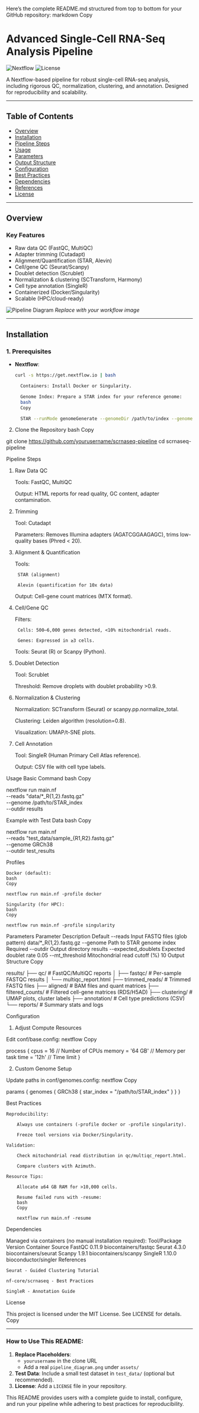 Here’s the complete README.md structured from top to bottom for your GitHub repository:
markdown
Copy

# Advanced Single-Cell RNA-Seq Analysis Pipeline

![Nextflow](https://img.shields.io/badge/nextflow-%23E34F26.svg?style=flat&logo=nextflow&logoColor=white)
![License](https://img.shields.io/badge/license-MIT-blue)

A Nextflow-based pipeline for robust single-cell RNA-seq analysis, including rigorous QC, normalization, clustering, and annotation. Designed for reproducibility and scalability.

---

## Table of Contents
- [Overview](#overview)
- [Installation](#installation)
- [Pipeline Steps](#pipeline-steps)
- [Usage](#usage)
- [Parameters](#parameters)
- [Output Structure](#output-structure)
- [Configuration](#configuration)
- [Best Practices](#best-practices)
- [Dependencies](#dependencies)
- [References](#references)
- [License](#license)

---

## Overview

### Key Features
- Raw data QC (FastQC, MultiQC)
- Adapter trimming (Cutadapt)
- Alignment/Quantification (STAR, Alevin)
- Cell/gene QC (Seurat/Scanpy)
- Doublet detection (Scrublet)
- Normalization & clustering (SCTransform, Harmony)
- Cell type annotation (SingleR)
- Containerized (Docker/Singularity)
- Scalable (HPC/cloud-ready)

![Pipeline Diagram](assets/pipeline_diagram.png) *Replace with your workflow image*

---

## Installation

### 1. Prerequisites
- **Nextflow**:
  ```bash
  curl -s https://get.nextflow.io | bash

    Containers: Install Docker or Singularity.

    Genome Index: Prepare a STAR index for your reference genome:
    bash
    Copy

    STAR --runMode genomeGenerate --genomeDir /path/to/index --genomeFastaFiles GRCh38.fa --sjdbGTFfile GRCh38.gtf

2. Clone the Repository
bash
Copy

git clone https://github.com/yourusername/scrnaseq-pipeline
cd scrnaseq-pipeline

Pipeline Steps
1. Raw Data QC

    Tools: FastQC, MultiQC

    Output: HTML reports for read quality, GC content, adapter contamination.

2. Trimming

    Tool: Cutadapt

    Parameters: Removes Illumina adapters (AGATCGGAAGAGC), trims low-quality bases (Phred < 20).

3. Alignment & Quantification

    Tools:

        STAR (alignment)

        Alevin (quantification for 10x data)

    Output: Cell-gene count matrices (MTX format).

4. Cell/Gene QC

    Filters:

        Cells: 500–6,000 genes detected, <10% mitochondrial reads.

        Genes: Expressed in ≥3 cells.

    Tools: Seurat (R) or Scanpy (Python).

5. Doublet Detection

    Tool: Scrublet

    Threshold: Remove droplets with doublet probability >0.9.

6. Normalization & Clustering

    Normalization: SCTransform (Seurat) or scanpy.pp.normalize_total.

    Clustering: Leiden algorithm (resolution=0.8).

    Visualization: UMAP/t-SNE plots.

7. Cell Annotation

    Tool: SingleR (Human Primary Cell Atlas reference).

    Output: CSV file with cell type labels.

Usage
Basic Command
bash
Copy

nextflow run main.nf \
  --reads "data/*_R{1,2}.fastq.gz" \
  --genome /path/to/STAR_index \
  --outdir results

Example with Test Data
bash
Copy

nextflow run main.nf \
  --reads "test_data/sample_{R1,R2}.fastq.gz" \
  --genome GRCh38 \
  --outdir test_results

Profiles

    Docker (default):
    bash
    Copy

    nextflow run main.nf -profile docker

    Singularity (for HPC):
    bash
    Copy

    nextflow run main.nf -profile singularity

Parameters
Parameter	Description	Default
--reads	Input FASTQ files (glob pattern)	data/*_R{1,2}.fastq.gz
--genome	Path to STAR genome index	Required
--outdir	Output directory	results
--expected_doublets	Expected doublet rate	0.05
--mt_threshold	Mitochondrial read cutoff (%)	10
Output Structure
Copy

results/
├── qc/                  # FastQC/MultiQC reports
│   ├── fastqc/          # Per-sample FASTQC results
│   └── multiqc_report.html
├── trimmed_reads/       # Trimmed FASTQ files
├── aligned/             # BAM files and quant matrices
├── filtered_counts/     # Filtered cell-gene matrices (RDS/H5AD)
├── clustering/          # UMAP plots, cluster labels
├── annotation/          # Cell type predictions (CSV)
└── reports/             # Summary stats and logs

Configuration
1. Adjust Compute Resources

Edit conf/base.config:
nextflow
Copy

process {
  cpus = 16        // Number of CPUs
  memory = '64 GB' // Memory per task
  time = '12h'     // Time limit
}

2. Custom Genome Setup

Update paths in conf/genomes.config:
nextflow
Copy

params {
  genomes {
    GRCh38 {
      star_index = "/path/to/STAR_index"
    }
  }
}

Best Practices

    Reproducibility:

        Always use containers (-profile docker or -profile singularity).

        Freeze tool versions via Docker/Singularity.

    Validation:

        Check mitochondrial read distribution in qc/multiqc_report.html.

        Compare clusters with Azimuth.

    Resource Tips:

        Allocate ≥64 GB RAM for >10,000 cells.

        Resume failed runs with -resume:
        bash
        Copy

        nextflow run main.nf -resume

Dependencies

Managed via containers (no manual installation required):
Tool/Package	Version	Container Source
FastQC	0.11.9	biocontainers/fastqc
Seurat	4.3.0	biocontainers/seurat
Scanpy	1.9.1	biocontainers/scanpy
SingleR	1.10.0	bioconductor/singler
References

    Seurat - Guided Clustering Tutorial

    nf-core/scrnaseq - Best Practices

    SingleR - Annotation Guide

License

This project is licensed under the MIT License. See LICENSE for details.
Copy


---

### How to Use This README:
1. **Replace Placeholders**:
   - `yourusername` in the clone URL
   - Add a real `pipeline_diagram.png` under `assets/`
2. **Test Data**: Include a small test dataset in `test_data/` (optional but recommended).
3. **License**: Add a `LICENSE` file in your repository.

This README provides users with a complete guide to install, configure, and run your pipeline while adhering to best practices for reproducibility.
